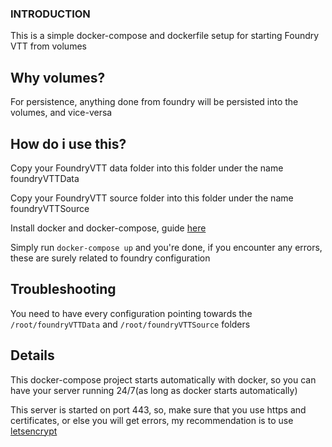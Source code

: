 ### INTRODUCTION

This is a simple docker-compose and dockerfile setup for starting Foundry VTT from volumes

## Why volumes?

For persistence, anything done from foundry will be persisted into the volumes, and vice-versa

## How do i use this?

Copy your FoundryVTT data folder into this folder under the name foundryVTTData

Copy your FoundryVTT source folder into this folder under the name foundryVTTSource

Install docker and docker-compose, guide [here](https://docs.docker.com/compose/install/)

Simply run `docker-compose up` and you're done, if you encounter any errors, these are surely related to foundry configuration

## Troubleshooting

You need to have every configuration pointing towards the `/root/foundryVTTData` and `/root/foundryVTTSource` folders

## Details

This docker-compose project starts automatically with docker, so you can have your server running 24/7(as long as docker starts automatically)

This server is started on port 443, so, make sure that you use https and certificates, or else you will get errors, my recommendation is to use [letsencrypt](https://letsencrypt.org/)